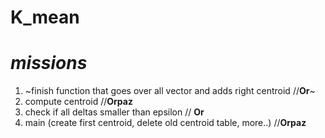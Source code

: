 # K_mean

# *missions*
 1. ~finish function that goes over all vector and adds right centroid //**Or**~
 2. compute centroid //**Orpaz**
 3. check if all deltas smaller than epsilon // **Or**
 4. main (create first centroid, delete old centroid table, more..) //**Orpaz**

